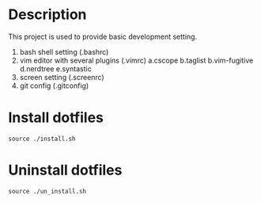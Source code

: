 # Description
 This project is used to provide basic development setting.
 1. bash shell setting (.bashrc)
 2. vim editor with several plugins (.vimrc)
	a.cscope
	b.taglist
	b.vim-fugitive
	d.nerdtree
	e.syntastic
 3. screen setting (.screenrc)
 3. git config  (.gitconfig)

# Install dotfiles
<pre><code>source ./install.sh
</code></pre>

# Uninstall dotfiles
<pre><code>source ./un_install.sh
</code></pre>
